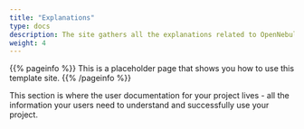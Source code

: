 ```yaml
---
title: "Explanations"
type: docs
description: The site gathers all the explanations related to OpenNebula
weight: 4
---
```


{{% pageinfo %}}
This is a placeholder page that shows you how to use this template site.
{{% /pageinfo %}}

This section is where the user documentation for your project lives - all the
information your users need to understand and successfully use your project.


